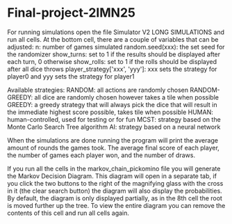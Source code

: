 # Final-project-2IMN25

For running simulations open the file Simulator V2 LONG SIMULATIONS and run all cells. At the bottom cell, there are a couple of variables that can be adjusted:
n: number of games simulated
random.seed(xxx): the set seed for the randomizer
show_turns: set to 1 if the results should be displayed after each turn, 0 otherwise
show_rolls: set to 1 if the rolls should be displayed after all dice throws
player_strategy['xxx', 'yyy']: xxx sets the strategy for player0 and yyy sets the strategy for player1

Available strategies:
RANDOM: all actions are randomly chosen
RANDOM-GREEDY: all dice are randomly chosen however takes a tile when possible
GREEDY: a greedy strategy that will always pick the dice that will result in the immediate highest score possible, takes tile when possible
HUMAN: human-controlled, used for testing or for fun
MCST: strategy based on the Monte Carlo Search Tree algorithm
AI: strategy based on a neural network

When the simulations are done running the program will print the average amount of rounds the games took. The average final score of each player, the number of games each player won, and the number of draws.


If you run all the cells in the markov_chain_pickomino file you will generate the Markov Decision Diagram. This diagram will open in a separate tab, if you click the two buttons to the right of the magnifying glass with the cross in it (the clear search button) the diagram will also display the probabilities. By default, the diagram is only displayed partially, as in the 8th cell the root is moved further up the tree. To view the entire diagram you can remove the contents of this cell and run all cells again.
